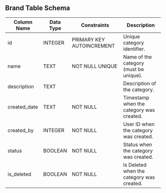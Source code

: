 ## Brand Table Schema

| Column Name   | Data Type    | Constraints                          | Description                                 |
|---------------|--------------|--------------------------------------|---------------------------------------------|
| id            | INTEGER      | PRIMARY KEY AUTOINCREMENT            | Unique category identifier.                 |
| name          | TEXT         | NOT NULL UNIQUE                      | Name of the category (must be unique).      |
| description   | TEXT         |                                      | Description of the category.                |
| created_date  | TEXT         | NOT NULL                             | Timestamp when the category was created.    |
| created_by    | INTEGER      | NOT NULL                             | User ID when the category was created.      |
| status        | BOOLEAN      | NOT NULL                             | Status when the category was created.       |
| is_deleted    | BOOLEAN      | NOT NULL                             | Is Deleted when the category was created.   |

